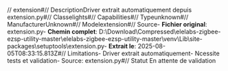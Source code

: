 // extension#// DescriptionDriver extrait automatiquement depuis extension.py#// Classelights#// Capabilities#// Typeunknown#// ManufacturerUnknown#// Modelextension#// Source- **Fichier original**: extension.py- **Chemin complet**: D:\Download\Compressed\elelabs-zigbee-ezsp-utility-master\elelabs-zigbee-ezsp-utility-master\venv\Lib\site-packages\setuptools\extension.py- **Extrait le**: 2025-08-05T08:33:15.813Z#// Limitations- Driver extrait automatiquement- Ncessite tests et validation- Source: extension.py#// Statut En attente de validation